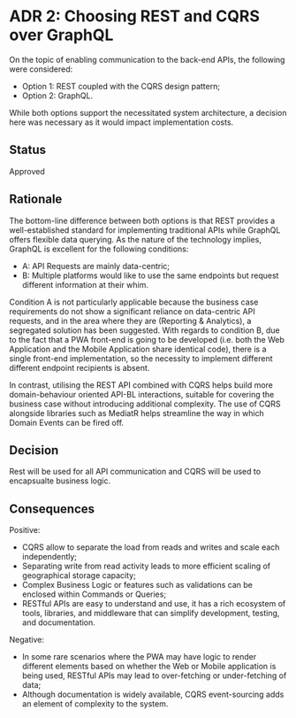 
# ADR 2: Choosing REST and CQRS over GraphQL

On the topic of enabling communication to the back-end APIs, the following were considered:
* Option 1: REST coupled with the CQRS design pattern;
* Option 2: GraphQL.

While both options support the necessitated system architecture, a decision here was necessary as it would impact implementation costs.

## Status

Approved

## Rationale

The bottom-line difference between both options is that REST provides a well-established standard for implementing traditional APIs while GraphQL offers flexible data querying. As the nature of the technology implies, GraphQL is excellent for the following conditions:
* A: API Requests are mainly data-centric; 
* B: Multiple platforms would like to use the same endpoints but request different information at their whim.

Condition A is not particularly applicable because the business case requirements do not show a significant reliance on data-centric API requests, and in the area where they are (Reporting & Analytics), a segregated solution has been suggested.
With regards to condition B, due to the fact that a PWA front-end is going to be developed (i.e. both the Web Application and the Mobile Application share identical code), there is a single front-end implementation, so the necessity to implement different different endpoint recipients is absent.

In contrast, utilising the REST API combined with CQRS helps build more domain-behaviour oriented API-BL interactions, suitable for covering the business case without introducing additional complexity. The use of CQRS alongside libraries such as MediatR helps streamline the way in which Domain Events can be fired off.

## Decision 

Rest will be used for all API communication and CQRS will be used to encapsualte business logic.

## Consequences

Positive:
* CQRS allow to separate the load from reads and writes and scale each independently;
* Separating write from read activity leads to more efficient scaling of geographical storage capacity;
* Complex Business Logic or features such as validations can be enclosed within Commands or Queries;
* RESTful APIs are easy to understand and use, it has a rich ecosystem of tools, libraries, and middleware that can simplify development, testing, and documentation.

Negative:
* In some rare scenarios where the PWA may have logic to render different elements based on whether the Web or Mobile application is being used, RESTful APIs may lead to over-fetching or under-fetching of data;
* Although documentation is widely available, CQRS event-sourcing adds an element of complexity to the system.
